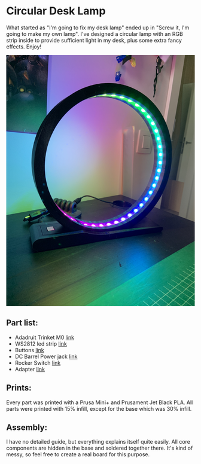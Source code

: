 # Circular Desk Lamp

What started as "I'm going to fix my desk lamp" ended up in "Screw it, I'm going to make my own lamp". I've designed a circular lamp with an RGB strip inside to provide sufficient light in my desk, plus some extra fancy effects. Enjoy!

![lamp](photos/IMG_5132.JPG)

## Part list:

- Adadruit Trinket M0 [link](https://shop.pimoroni.com/products/adafruit-trinket-m0-for-use-with-circuitpython-arduino-ide)
- WS2812 led strip [link](https://shop.pimoroni.com/products/flexible-rgbw-led-strip-neopixel-ws2812-sk6812-compatible?variant=30260032733267)
- Buttons [link](https://shop.pimoroni.com/products/maker-essentials-switches-potentiometers)
- DC Barrel Power jack [link](https://shop.pimoroni.com/products/dc-barrel-power-jack-connector)
- Rocker Switch [link](https://shop.pimoroni.com/products/rocker-switch)
- Adapter [link](https://www.amazon.nl/gp/product/B08DYBQN3J/ref=ppx_yo_dt_b_asin_title_o01_s00?ie=UTF8&psc=1)

## Prints:

Every part was printed with a Prusa Mini+ and Prusament Jet Black PLA. All parts were printed with 15% infill, except for the base which was 30% infill. 

## Assembly:

I have no detailed guide, but everything explains itself quite easily. All core components are hidden in the base and soldered together there. It's kind of messy, so feel free to create a real board for this purpose.